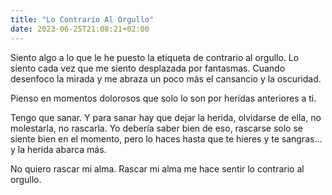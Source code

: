 ```yaml
---
title: "Lo Contrario Al Orgullo"
date: 2023-06-25T21:08:21+02:00
---
```


Siento algo a lo que le he puesto la etiqueta de contrario al orgullo. Lo siento cada vez que me siento desplazada por fantasmas. Cuando desenfoco la mirada y me abraza un poco más el cansancio y la oscuridad.

Pienso en momentos dolorosos que solo lo son por heridas anteriores a ti. 

Tengo que sanar. Y para sanar hay que dejar la herida, olvidarse de ella, no molestarla, no rascarla. Yo debería saber bien de eso, rascarse solo se siente bien en el momento, pero lo haces hasta que te hieres y te sangras... y la herida abarca más.

No quiero rascar mi alma. Rascar mi alma me hace sentir lo contrario al orgullo.